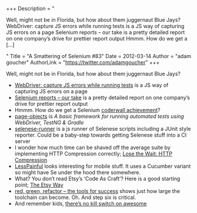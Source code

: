 +++
Description = "<p>Well, might not be in Florida, but how about them juggernaut Blue Jays? WebDriver: capture JS errors while running tests is a JS way of capturing JS errors on a page Selenium reports – our take is a pretty detailed report on one company’s drive for prettier report output Hmmm. How do we get a […]</p>"
Title = "A Smattering of Selenium #83"
Date = 2012-03-14
Author = "adam goucher"
AuthorLink = "https://twitter.com/adamgoucher"
+++

<p>Well, might not be in Florida, but how about them juggernaut Blue Jays?</p>
<ul>
<li><a href="http://mguillem.wordpress.com/2011/10/11/webdriver-capture-js-errors-while-running-tests/">WebDriver: capture JS errors while running tests</a> is a JS way of capturing JS errors on a page</li>
<li><a href="http://www.deepshiftlabs.com/sel_blog/?p=1840&amp;lang=en-us">Selenium reports – our take</a> is a pretty detailed report on one company&#8217;s drive for prettier report output</li>
<li>Hmmm. How do we get a Selenium <a href="http://coderwall.com/achievements">coderwall achievement</a>?</li>
<li><a href="https://github.com/iainrose/page-objects">page-objects</a> is <i>A basic framework for running automated tests using WebDriver, TestNG &amp; Gradle</i></li>
<li><a href="https://github.com/DBC-as/selenese-runner">selenese-runner</a> is a js runner of Selenese scripts including a JUnit style reporter. Could be a baby-step towards getting Selenese stuff into a CI server</li>
<li>I wonder how much time can be shaved off the average suite by implementing HTTP Compression correctly; <a href="http://zoompf.com/blog/2012/02/lose-the-wait-http-compression">Lose the Wait: HTTP Compression</a></li>
<li><a href="https://www.lesspainful.com/">LessPainful</a> looks interesting for mobile stuff. It uses a Cucumber variant so might have Se under the hood there somewhere.</li>
<li>What? You don&#8217;t read Etsy&#8217;s &#8216;Code As Craft&#8217;? Here is a good starting point; <a href="http://codeascraft.etsy.com/2012/02/13/the-etsy-way/">The Etsy Way</a></li>
<li><a href="http://highgroove.com/articles/2012/02/07/red%2C-green%2C-refactor---the-tools-for-success.html">red, green, refactor &#8211; the tools for success</a> shows just how large the toolchain can become. Oh. And step six is critical.</li>
<li>And remember kids, <a href="http://www.dilbert.com/2012-02-11/">there&#8217;s no kill switch on awesome</a></li>
</ul>

